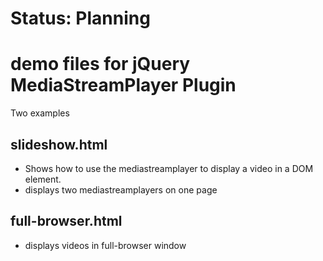 # Status: Planning
# demo files for jQuery MediaStreamPlayer Plugin

Two examples

## slideshow.html

* Shows how to use the mediastreamplayer to display a video in a DOM element.
* displays two mediastreamplayers on one page 


## full-browser.html

* displays videos in full-browser window